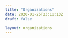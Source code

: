 ```yaml
---
title: "Organizations"
date: 2020-01-25T23:11:13Z
draft: false

layout: organizations
---
```

